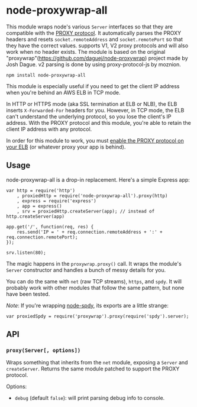 node-proxywrap-all
==============

This module wraps node's various `Server` interfaces so that they are compatible with the [PROXY protocol](https://www.haproxy.org/download/1.8/doc/proxy-protocol.txt).  It automatically parses the PROXY headers and resets `socket.remoteAddress` and `socket.remotePort` so that they have the correct values.
supports V1, V2 proxy protocols and will also work when no header exists.
The module is based on the original "proxywrap"(https://github.com/daguej/node-proxywrap) project made by Josh Dague.
v2 parsing is done by using proxy-protocol-js by moznion.

    npm install node-proxywrap-all

This module is especially useful if you need to get the client IP address when you're behind an AWS ELB in TCP mode.

In HTTP or HTTPS mode (aka SSL termination at ELB or NLB), the ELB inserts `X-Forwarded-For` headers for you.  However, in TCP mode, the ELB can't understand the underlying protocol, so you lose the client's IP address.  With the PROXY protocol and this module, you're able to retain the client IP address with any protocol.

In order for this module to work, you must [enable the PROXY protocol on your ELB](http://docs.aws.amazon.com/ElasticLoadBalancing/latest/DeveloperGuide/enable-proxy-protocol.html) (or whatever proxy your app is behind).

Usage
-----

node-proxywrap-all is a drop-in replacement.  Here's a simple Express app:

    var http = require('http')
        , proxiedHttp = require('node-proxywrap-all').proxy(http)
        , express = require('express')
        , app = express()
        , srv = proxiedHttp.createServer(app); // instead of http.createServer(app)

    app.get('/', function(req, res) {
        res.send('IP = ' + req.connection.remoteAddress + ':' + req.connection.remotePort);
    });

    srv.listen(80);

The magic happens in the `proxywrap.proxy()` call.  It wraps the module's `Server` constructor and handles a bunch of messy details for you.

You can do the same with `net` (raw TCP streams), `https`, and `spdy`.  It will probably work with other modules that follow the same pattern, but none have been tested.

*Note*: If you're wrapping [node-spdy](https://github.com/indutny/node-spdy), its exports are a little strange:

    var proxiedSpdy = require('proxywrap').proxy(require('spdy').server);

API
---

### `proxy(Server[, options])`

Wraps something that inherits from the `net` module, exposing a `Server` and `createServer`.  Returns the same module patched to support the PROXY protocol.

Options:

- `debug` (default `false`): will print parsing debug info to console.
